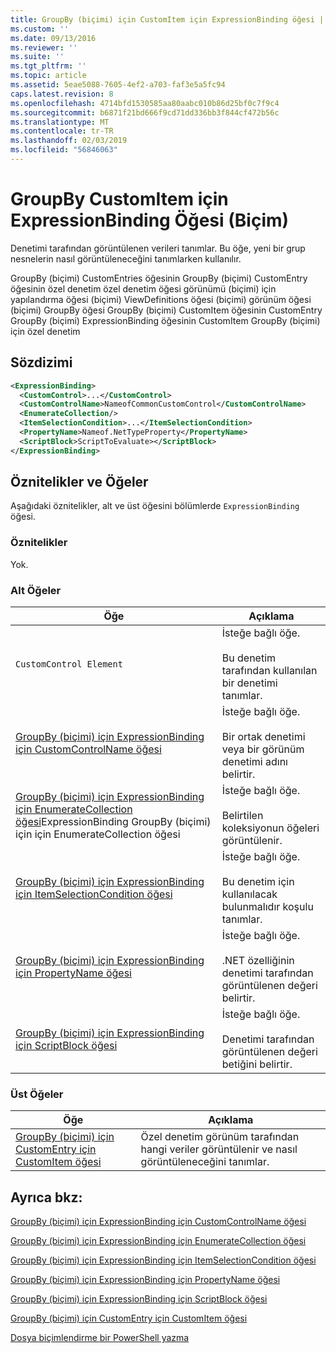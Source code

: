 ```yaml
---
title: GroupBy (biçimi) için CustomItem için ExpressionBinding öğesi | Microsoft Docs
ms.custom: ''
ms.date: 09/13/2016
ms.reviewer: ''
ms.suite: ''
ms.tgt_pltfrm: ''
ms.topic: article
ms.assetid: 5eae5088-7605-4ef2-a703-faf3e5a5fc94
caps.latest.revision: 8
ms.openlocfilehash: 4714bfd1530585aa80aabc010b86d25bf0c7f9c4
ms.sourcegitcommit: b6871f21bd666f9cd71dd336bb3f844cf472b56c
ms.translationtype: MT
ms.contentlocale: tr-TR
ms.lasthandoff: 02/03/2019
ms.locfileid: "56846063"
---
```

# <a name="expressionbinding-element-for-customitem-for-groupby-format"></a>GroupBy CustomItem için ExpressionBinding Öğesi (Biçim)

Denetimi tarafından görüntülenen verileri tanımlar. Bu öğe, yeni bir grup nesnelerin nasıl görüntüleneceğini tanımlarken kullanılır.

GroupBy (biçimi) CustomEntries öğesinin GroupBy (biçimi) CustomEntry öğesinin özel denetim özel denetim öğesi görünümü (biçimi) için yapılandırma öğesi (biçimi) ViewDefinitions öğesi (biçimi) görünüm öğesi (biçimi) GroupBy öğesi GroupBy (biçimi) CustomItem öğesinin CustomEntry GroupBy (biçimi) ExpressionBinding öğesinin CustomItem GroupBy (biçimi) için özel denetim

## <a name="syntax"></a>Sözdizimi

```xml
<ExpressionBinding>
  <CustomControl>...</CustomControl>
  <CustomControlName>NameofCommonCustomControl</CustomControlName>
  <EnumerateCollection/>
  <ItemSelectionCondition>...</ItemSelectionCondition>
  <PropertyName>Nameof.NetTypeProperty</PropertyName>
  <ScriptBlock>ScriptToEvaluate></ScriptBlock>
</ExpressionBinding>
```

## <a name="attributes-and-elements"></a>Öznitelikler ve Öğeler

Aşağıdaki öznitelikler, alt ve üst öğesini bölümlerde `ExpressionBinding` öğesi.

### <a name="attributes"></a>Öznitelikler

Yok.

### <a name="child-elements"></a>Alt Öğeler

|Öğe|Açıklama|
|-------------|-----------------|
|`CustomControl Element`|İsteğe bağlı öğe.<br /><br /> Bu denetim tarafından kullanılan bir denetimi tanımlar.|
|[GroupBy (biçimi) için ExpressionBinding için CustomControlName öğesi](./customcontrolname-element-for-expressionbinding-for-groupby-format.md)|İsteğe bağlı öğe.<br /><br /> Bir ortak denetimi veya bir görünüm denetimi adını belirtir.|
|[GroupBy (biçimi) için ExpressionBinding için EnumerateCollection öğesi](./enumeratecollection-element-for-expressionbinding-for-groupby-format.md)ExpressionBinding GroupBy (biçimi) için için EnumerateCollection öğesi|İsteğe bağlı öğe.<br /><br /> Belirtilen koleksiyonun öğeleri görüntülenir.|
|[GroupBy (biçimi) için ExpressionBinding için ItemSelectionCondition öğesi](./itemselectioncondition-element-for-expressionbinding-for-groupby-format.md)|İsteğe bağlı öğe.<br /><br /> Bu denetim için kullanılacak bulunmalıdır koşulu tanımlar.|
|[GroupBy (biçimi) için ExpressionBinding için PropertyName öğesi](./propertyname-element-for-expressionbinding-for-groupby-format.md)|İsteğe bağlı öğe.<br /><br /> .NET özelliğinin denetimi tarafından görüntülenen değeri belirtir.|
|[GroupBy (biçimi) için ExpressionBinding için ScriptBlock öğesi](./scriptblock-element-for-expressionbinding-for-groupby-format.md)|İsteğe bağlı öğe.<br /><br /> Denetimi tarafından görüntülenen değeri betiğini belirtir.|

### <a name="parent-elements"></a>Üst Öğeler

|Öğe|Açıklama|
|-------------|-----------------|
|[GroupBy (biçimi) için CustomEntry için CustomItem öğesi](./customitem-element-for-customentry-for-groupby-format.md)|Özel denetim görünüm tarafından hangi veriler görüntülenir ve nasıl görüntüleneceğini tanımlar.|

## <a name="see-also"></a>Ayrıca bkz:

[GroupBy (biçimi) için ExpressionBinding için CustomControlName öğesi](./customcontrolname-element-for-expressionbinding-for-groupby-format.md)

[GroupBy (biçimi) için ExpressionBinding için EnumerateCollection öğesi](./enumeratecollection-element-for-expressionbinding-for-groupby-format.md)

[GroupBy (biçimi) için ExpressionBinding için ItemSelectionCondition öğesi](./itemselectioncondition-element-for-expressionbinding-for-groupby-format.md)

[GroupBy (biçimi) için ExpressionBinding için PropertyName öğesi](./propertyname-element-for-expressionbinding-for-groupby-format.md)

[GroupBy (biçimi) için ExpressionBinding için ScriptBlock öğesi](./scriptblock-element-for-expressionbinding-for-groupby-format.md)

[GroupBy (biçimi) için CustomEntry için CustomItem öğesi](./customitem-element-for-customentry-for-groupby-format.md)

[Dosya biçimlendirme bir PowerShell yazma](./writing-a-powershell-formatting-file.md)
